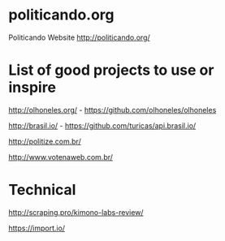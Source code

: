 politicando.org
===============

Politicando Website
http://politicando.org/



# List of good projects to use or inspire

http://olhoneles.org/ - https://github.com/olhoneles/olhoneles

http://brasil.io/ - https://github.com/turicas/api.brasil.io/

http://politize.com.br/

http://www.votenaweb.com.br/

# Technical

http://scraping.pro/kimono-labs-review/

https://import.io/
